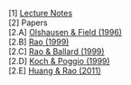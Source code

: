 [1] <a href="https://d396qusza40orc.cloudfront.net/compneuro/supplementary/Week%207%20Lecture%20Notes.pdf">Lecture Notes</a><br>
[2] Papers<br>
[2.A] <a href="http://redwood.psych.cornell.edu/papers/olshausen_field_nature_1996.pdf">Olshausen & Field (1996)</a><br>
[2.B] <a href="http://homes.cs.washington.edu/~rao/vr99.pdf">Rao (1999)</a><br>
[2.C] <a href="http://homes.cs.washington.edu/~rao/nn.pdf">Rao & Ballard (1999)</a><br>
[2.D] <a href="http://homes.cs.washington.edu/~rao/nn_nv.pdf">Koch & Poggio (1999)</a><br>
[2.E] <a href="http://homes.cs.washington.edu/~rao/predcoding2011.pdf">Huang & Rao (2011)</a><br>
